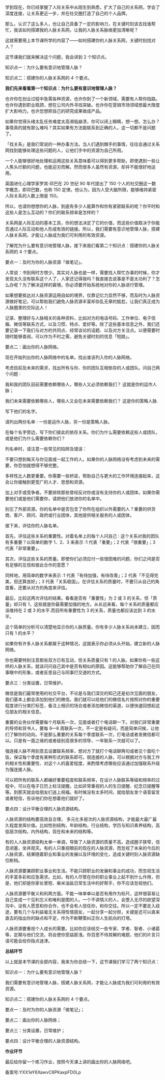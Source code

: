 学到现在，你已经掌握了人际关系中从陌生到熟悉，扩大了自己的关系网，学会了深度连接，让关系更近一步，并在社交圈打造了自己的个人品牌。

那么，认识了这么多人，也让自己具备了一定的影响力，在关键时刻该去找谁帮忙，我该如何搭建我的人脉关系网，让我的人脉关系脉络更加清晰呢？

这就需要用上本节课所学的内容了——如何搭建你的人脉关系网，关键时刻找对人？

这节课我们就来解决这个问题，我会讲到 2 个知识点。

知识点一：为什么要有意识地管理人脉？

知识点二：搭建你的人脉关系网的 4 个要点。

**我们先来看看第一个知识点：为什么要有意识地管理人脉？**

也许你在创业过程中急需各种资源，也许你到了一个新领域，需要有人帮你指路。也许你遇到职业瓶颈，想在公司内外寻找突破。也许你在营销市场领域想最大限度扩大影响力。也许您想把自己的研究成果做成产品。

如果你觉得头绪太乱任务难度太高濒临崩溃，你可以闭上眼睛，想一想。怎么办？事情真的就有那么难吗？其实如果有方法能联系到正确的人，这一切都不是问题了。

「找关系」是我们常说的一种办事方法。当人们遇到棘手的事情，往往会通过关系网找到能够处理这些问题的人，让他们手中的资源为自己所用。

一个人能够很好地处理和运用这些关系意味着可以得到更多帮助，即使遇到一些让人焦头烂额的问题，也能迎刃而解。然而很多人虽然有资源，却并不能很好地运用。

英国进化心理学家罗宾·邓巴在 20 世纪 90 年代提出了 150 个人的社交圈这一数字概念，即邓巴数，也称 150 定律。他认为，因为人受大脑所限，能够维持紧密人际关系的人数上限是 150。

所以，也请你想想你的人脉，到底有多少人能算作和你有紧密联系的呢？你平时和这些人是怎么互动的？你们的联系频率是怎样的？

关系网是人际互动的基本工具，你的想法决定了它的价值，而这些价值取决于你能否通过人际互动和他人形成有效的链接。所以，我们需要有意识地管理人脉，搭建人脉关系网，才能让人脉成为我们可利用的有效资源。

了解完为什么要有意识地管理人脉，接下来我们看第二个知识点：搭建你的人脉关系网的 4 个要点。

要点一：及时为你的人脉资源「做笔记」。

人常说：书到用时方恨少。其实对人脉也是一样，需要找人帮忙办事的时候，你才发现太久没有联系这个人了，人家还记得我吗？我直接去说事是不是太功利了？怎么办呢？为了解决这样的窘境，你必须要开始系统地对你的人脉进行管理。

如果想要抵达对人脉资源运用自如的境界，仅靠记忆力显然不够，而及时为人脉资源做好笔记，可以帮助我们避免人脉资源丰富却杂乱无章的尴尬，让我们真正成为人脉圈里的交际达人！

记录、整理好与人脉相关的各种资料，比如对方的电话号码、工作单位、电子信箱、微信等联系方式，以及习惯、特点、爱好等。除了这些基本信息之外，我们还要记录一下我们与对方的共同点、经常谈论的话题、以及对方关注点。以便需要时随时能够查阅，可以作为不时之需，避免关键时刻的信息「短路」。

要点二：画出你的人脉网络。

现在开始列出你的人脉网络中的名单。找出谁该列入你的人脉网络。

考虑目前及未来的需求，找出所有与你、你的团队互相依存的人或团队。问自己两个问题 ∶

我和我的团队目前需要依赖哪些人，哪些人又必须依赖我们？ 这就是你的运作人脉；

我们未来需要依赖哪些人，哪些人又会在未来需要依赖我们？ 这是你的策略人脉.

写下他们的名字。

请列出两份名单 ∶ 一份是运作人脉，另一份是策略人脉。

在每个名字旁边，写下你们彼此的依存关系。你们为什么需要依赖这些人或团队，或是他们为什么需要依赖你们？

列名单时，请注意一些常见的陷阱及错误：

不要只想到每天与你见面或一起工作的人。如果你的人脉网络没有考虑到未来的需要，你恐怕就想得不够完整。

多样性比人数更重要。你需要一些桥梁，帮助自己与更大的工作环境连接起来，这会让你接触到更宽广的人才、思想和资源。

加上对手或竞争者。不要排除那些曾经反对你或没有支持你的人或团体。如果你需要他们或是他们需要你，请把他们放进你的名单中。

别忘了外部资源。你的名单中是否包含了你所在组织以外需要的人？重要的供货商、客户、顾问、政府或行业团体，其他提供相关服务的人或团体。

接下来，评估你的人脉名单。

首先，评估这些关系的重要性。对着名单上的每个人问自己 ∶ 这个关系对我的团队有多重要？以简单的数字 1、2、3 来表示 ∶1 代表「重要」；2 代表「很重要」；3 代表「非常重要」。

其次，评估这些关系的质量。即使你们必须应付一些很困难的问题，你们之间是否有足够的互信和彼此合作的意愿？

同样地，用简单的数字来表示 ∶1 代表「有待加强，有待改善」；2 代表「不见得完美，但还算良好」；3 代表「关系稳固」。在评估关系的质量时，不要只从自己的角度看，还要从对方的角度来评估。

最后，比较这两次评估的结果。看看是否有「重要性」为 2 或 3 的关系，但「质量」却只有 1，这些就是你最需要加强的地方。从长远来看，每个关系的质量都应该维持在 2 或 3 的水平.而目所有重要性为 3 的关系，质量也都应该达到 3 的水平。

这个简单的分析可以清楚地显示你的人脉质量。你有多少人脉关系尚未建立，因而只有 1 的水平？

如果你有许多人脉关系都属于这种情况，这就表示你必须从头开始，建立新的人脉网络。

你也需要特别注意那些双方已有互动，但关系质量只有 1 的人脉。如果你有一些这样的人脉关系，就该问问自己其中是否有相似的原因。这能够帮助你了解自己在同事眼中的形象，或者反思自己与同事打交道的方式。

要点三：分类设置，日常维护。

微信是我们最常使用的社交平台，不论是与我们深交的知己还是初次见面的朋友，我们基本上都会添加到他们的微信。我们就可以给他们的微信名片按照对你的重要程度进行分类打标签，备注上相识的场合或者添加微信的渠道，以便快速回想起这位朋友的相关信息。

重要的业务伙伴需要每个月联系一次，见面或者打个电话聊一下。对我们非常重要的导师和背书人，要每 6—8 周联系一次，不一定是有疑问，而是简单问候，让他们了解你的动向。不是那么重要的关系每个季度联系一次，打电话或者发微信都可以。只是有一面之缘的或者级别高很多的领导，一年联系一次就可以了。

强连接人脉不用刻意去设置联系频率，想对方了就打个电话聊两句或者见个面吃个饭，保证每个季度有某种形式的联系即可。弱连接的人脉，可以根据对方与我工作的相关性和重要性、对这个人的喜爱程度，来酌情考虑哪些应该通过加强联系升级为强连接人脉。

可以把所有的联系人都编好重要程度和联系频率，在设计人脉联系等级和频率的过程中，可以在电子日历上标注提醒。比如非常重视的人的生日提醒、纪念日提醒等等。到那天就会给朋友们送上祝福。有时候没有太多时间，就给朋友发个语音留言或者短信，告诉他们你在想着他们就好了。

要点四：设计平衡合理的人脉资源结构。

人脉资源的结构要高效且合理， 多元化多层次的人脉资源结构，才能最大最广最久程度发挥价值。比如性别结构，年龄结构，行业结构，学历与知识素养结构，高低层次结构，内外结构，现在和未来的结构等。

有的人人脉资源结构太单一单调，导致了人脉资源的质量不高。造成圈子狭窄，信息闭塞，坐井观天。有的人只重视眼前的现在的人脉资源，而忽视了未来的今后的人脉资源，结果随着职业和事业的发展以及环境的变化，造成关键时刻人脉资源缺位断档。

人脉资源要兼顾职业事业和生活。不能只顾职业的发展和事业的成功，而忽视生活的丰富多彩和应急需求。比如，有的人尽管在你的职业事业上起不到什么作用，但是，他们却是你家长里短、柴米油盐日常生活中的好帮手，你不应该忽视他们。

人脉资源要平衡义和利两方面。不能一味单单以是否有用作为标尺，这样很容易让自己变成一个见利忘义和唯利是图的人。一个不讲情义的人，会堕入无尽的欲望深沟中，没有人愿意和你合作，也不会有人信任你，和你交往。所以一定不要走入歧途，要有几个与利益毫无关系得性情朋友，一起分享一起分担，关键是还可以直来直去的指出你的缺点和不足，作为不断鞭策纠正你人生航向的灯塔。

人脉资源要重视个人成长的需要。比如你应该结交一些专家、学者、智者、小诸葛等，定期与他们交流，将会使你受益匪浅。你百思不待其解的难题，他们的片言只语可能会给你指点迷津。

**总结环节**

以上就是本节课的全部内容，我来为你总结一下，这节课我们学习了两个知识点：

知识点一：为什么要有意识地管理人脉？

我们需要有意识地管理人脉，搭建人脉关系网，才能让人脉成为我们可利用的有效资源。

知识点二：搭建你的人脉关系网的 4 个要点。

要点一：及时为你的人脉资源「做笔记」；

要点二：画出你的人脉网络；

要点三：分类设置，日常维护；

要点四：设计平衡合理的人脉资源结构。

**作业环节**

最后给你留一个练习作业，按照今天课上讲的画出你的人脉网络吧。

备案号:YXX1eY6XawvC6PKaxpFD0Lp